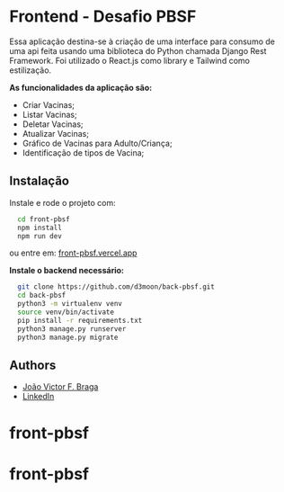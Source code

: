 # Frontend - Desafio PBSF

Essa aplicação destina-se à criação de uma interface para consumo de uma api feita usando uma biblioteca do Python chamada Django Rest Framework.
Foi utilizado o React.js como library e Tailwind como estilização.

**As funcionalidades da aplicação são:**

- Criar Vacinas;
- Listar Vacinas;
- Deletar Vacinas;
- Atualizar Vacinas;
- Gráfico de Vacinas para Adulto/Criança;
- Identificação de tipos de Vacina;


## Instalação

Instale e rode o projeto com:

```bash
  cd front-pbsf
  npm install
  npm run dev
```

ou entre em: [front-pbsf.vercel.app](front-pbsf.vercel.app)

**Instale o backend necessário:**

```bash
  git clone https://github.com/d3moon/back-pbsf.git
  cd back-pbsf
  python3 -m virtualenv venv
  source venv/bin/activate
  pip install -r requirements.txt
  python3 manage.py runserver
  python3 manage.py migrate
```

## Authors

- [João Victor F. Braga](https://www.github.com/d3moon)
- [LinkedIn](https://www.linkedin.com/in/d3moon)

# front-pbsf
# front-pbsf
